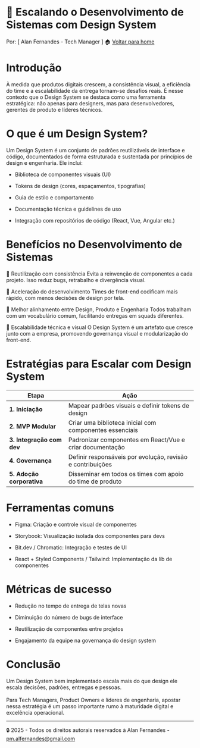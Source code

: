 # 🚀 Escalando o Desenvolvimento de Sistemas com Design System 
Por: [ Alan Fernandes - Tech Manager ] :house: [Voltar para home](https://github.com/af-tech-manager/portfolio/blob/main/README.md)

# Introdução
À medida que produtos digitais crescem, a consistência visual, a eficiência do time e a escalabilidade da entrega tornam-se desafios reais. É nesse contexto que o Design System se destaca como uma ferramenta estratégica: não apenas para designers, mas para desenvolvedores, gerentes de produto e líderes técnicos.

# O que é um Design System?
Um Design System é um conjunto de padrões reutilizáveis de interface e código, documentados de forma estruturada e sustentada por princípios de design e engenharia. Ele inclui:

- Biblioteca de componentes visuais (UI)

- Tokens de design (cores, espaçamentos, tipografias)

- Guia de estilo e comportamento

- Documentação técnica e guidelines de uso

- Integração com repositórios de código (React, Vue, Angular etc.)

# Benefícios no Desenvolvimento de Sistemas
🔁 Reutilização com consistência
Evita a reinvenção de componentes a cada projeto. Isso reduz bugs, retrabalho e divergência visual.

🧱 Aceleração do desenvolvimento
Times de front-end codificam mais rápido, com menos decisões de design por tela.

🧭 Melhor alinhamento entre Design, Produto e Engenharia
Todos trabalham com um vocabulário comum, facilitando entregas em squads diferentes.

📐 Escalabilidade técnica e visual
O Design System é um artefato que cresce junto com a empresa, promovendo governança visual e modularização do front-end.

# Estratégias para Escalar com Design System
| Etapa                     | Ação                                                       |
| ------------------------- | ---------------------------------------------------------- |
| **1. Iniciação**          | Mapear padrões visuais e definir tokens de design          |
| **2. MVP Modular**        | Criar uma biblioteca inicial com componentes essenciais    |
| **3. Integração com dev** | Padronizar componentes em React/Vue e criar documentação   |
| **4. Governança**         | Definir responsáveis por evolução, revisão e contribuições |
| **5. Adoção corporativa** | Disseminar em todos os times com apoio do time de produto  |


# Ferramentas comuns
- Figma: Criação e controle visual de componentes

- Storybook: Visualização isolada dos componentes para devs

- Bit.dev / Chromatic: Integração e testes de UI

- React + Styled Components / Tailwind: Implementação da lib de componentes

# Métricas de sucesso
- Redução no tempo de entrega de telas novas

- Diminuição do número de bugs de interface

- Reutilização de componentes entre projetos

- Engajamento da equipe na governança do design system

# Conclusão
Um Design System bem implementado escala mais do que design ele escala decisões, padrões, entregas e pessoas. \
\
Para Tech Managers, Product Owners e líderes de engenharia, apostar nessa estratégia é um passo importante rumo à maturidade digital e excelência operacional.

---
:lock: 2025 - Todos os direitos autorais reservados à Alan Fernandes - pm.alfernandes@gmail.com
